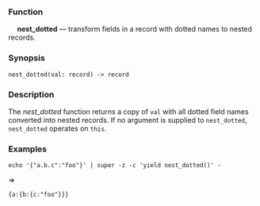 ### Function

&emsp; **nest_dotted** &mdash; transform fields in a record with dotted names
to nested records.

### Synopsis

```
nest_dotted(val: record) -> record
```

### Description
The _nest_dotted_ function returns a copy of `val` with all dotted field names
converted into nested records. If no argument is supplied to `nest_dotted`,
`nest_dotted` operates on `this`.

### Examples

```mdtest-command
echo '{"a.b.c":"foo"}' | super -z -c 'yield nest_dotted()' -
```
=>
```mdtest-output
{a:{b:{c:"foo"}}}
```
